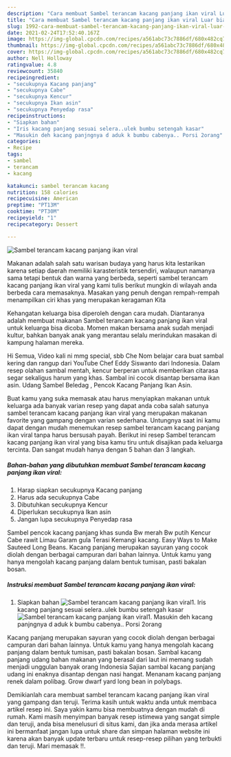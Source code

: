 ```yaml
---
description: "Cara membuat Sambel terancam kacang panjang ikan viral Luar biasa"
title: "Cara membuat Sambel terancam kacang panjang ikan viral Luar biasa"
slug: 1992-cara-membuat-sambel-terancam-kacang-panjang-ikan-viral-luar-biasa
date: 2021-02-24T17:52:40.167Z
image: https://img-global.cpcdn.com/recipes/a561abc73c7886df/680x482cq70/sambel-terancam-kacang-panjang-ikan-viral-foto-resep-utama.jpg
thumbnail: https://img-global.cpcdn.com/recipes/a561abc73c7886df/680x482cq70/sambel-terancam-kacang-panjang-ikan-viral-foto-resep-utama.jpg
cover: https://img-global.cpcdn.com/recipes/a561abc73c7886df/680x482cq70/sambel-terancam-kacang-panjang-ikan-viral-foto-resep-utama.jpg
author: Nell Holloway
ratingvalue: 4.8
reviewcount: 35840
recipeingredient:
- "secukupnya Kacang panjang"
- "secukupnya Cabe"
- "secukupnya Kencur"
- "secukupnya Ikan asin"
- "secukupnya Penyedap rasa"
recipeinstructions:
- "Siapkan bahan"
- "Iris kacang panjang sesuai selera..ulek bumbu setengah kasar"
- "Masukin deh kacang panjngnya d aduk k bumbu cabenya.. Porsi 2orang"
categories:
- Recipe
tags:
- sambel
- terancam
- kacang

katakunci: sambel terancam kacang 
nutrition: 158 calories
recipecuisine: American
preptime: "PT13M"
cooktime: "PT30M"
recipeyield: "1"
recipecategory: Dessert

---
```



![Sambel terancam kacang panjang ikan viral](https://img-global.cpcdn.com/recipes/a561abc73c7886df/680x482cq70/sambel-terancam-kacang-panjang-ikan-viral-foto-resep-utama.jpg)

Makanan adalah salah satu warisan budaya yang harus kita lestarikan karena setiap daerah memiliki karasteristik tersendiri, walaupun namanya sama tetapi bentuk dan warna yang berbeda, seperti sambel terancam kacang panjang ikan viral yang kami tulis berikut mungkin di wilayah anda berbeda cara memasaknya. Masakan yang penuh dengan rempah-rempah menampilkan ciri khas yang merupakan keragaman Kita

Kehangatan keluarga bisa diperoleh dengan cara mudah. Diantaranya adalah membuat makanan Sambel terancam kacang panjang ikan viral untuk keluarga bisa dicoba. Momen makan bersama anak sudah menjadi kultur, bahkan banyak anak yang merantau selalu merindukan masakan di kampung halaman mereka.

Hi Semua, Video kali ni mmg special, sbb Che Nom belajar cara buat sambal kering dan rangup dari YouTube Chef Eddy Siswanto dari Indonesia. Dalam resep olahan sambal mentah, kencur berperan untuk memberikan citarasa segar sekaligus harum yang khas. Sambal ini cocok disantap bersama ikan asin. Udang Sambel Beledag , Pencok Kacang Panjang Ikan Asin.

Buat kamu yang suka memasak atau harus menyiapkan makanan untuk keluarga ada banyak varian resep yang dapat anda coba salah satunya sambel terancam kacang panjang ikan viral yang merupakan makanan favorite yang gampang dengan varian sederhana. Untungnya saat ini kamu dapat dengan mudah menemukan resep sambel terancam kacang panjang ikan viral tanpa harus bersusah payah.
Berikut ini resep Sambel terancam kacang panjang ikan viral yang bisa kamu tiru untuk disajikan pada keluarga tercinta. Dan sangat mudah hanya dengan 5 bahan dan 3 langkah.


<!--inarticleads1-->

##### Bahan-bahan yang dibutuhkan membuat Sambel terancam kacang panjang ikan viral:

1. Harap siapkan secukupnya Kacang panjang
1. Harus ada secukupnya Cabe
1. Dibutuhkan secukupnya Kencur
1. Diperlukan secukupnya Ikan asin
1. Jangan lupa secukupnya Penyedap rasa


Sambel pencok kacang panjang khas sunda Bw merah Bw putih Kencur Cabe rawit Limau Garam gula Terasi Kemangi kacang. Easy Ways to Make Sauteed Long Beans. Kacang panjang merupakan sayuran yang cocok diolah dengan berbagai campuran dari bahan lainnya. Untuk kamu yang hanya mengolah kacang panjang dalam bentuk tumisan, pasti bakalan bosan. 

<!--inarticleads2-->

##### Instruksi membuat  Sambel terancam kacang panjang ikan viral:

1. Siapkan bahan
<img src="https://img-global.cpcdn.com/steps/28b4823b5ed3b2a5/160x128cq70/sambel-terancam-kacang-panjang-ikan-viral-langkah-memasak-1-foto.jpg" alt="Sambel terancam kacang panjang ikan viral">1. Iris kacang panjang sesuai selera..ulek bumbu setengah kasar
<img src="https://img-global.cpcdn.com/steps/2734ca1b4981f116/160x128cq70/sambel-terancam-kacang-panjang-ikan-viral-langkah-memasak-2-foto.jpg" alt="Sambel terancam kacang panjang ikan viral">1. Masukin deh kacang panjngnya d aduk k bumbu cabenya.. Porsi 2orang


Kacang panjang merupakan sayuran yang cocok diolah dengan berbagai campuran dari bahan lainnya. Untuk kamu yang hanya mengolah kacang panjang dalam bentuk tumisan, pasti bakalan bosan. Sambal kacang panjang udang bahan makanan yang berasal dari laut ini memang sudah menjadi unggulan banyak orang Indonesia Sajian sambal kacang panjang udang ini enaknya disantap dengan nasi hangat. Menanam kacang panjang renek dalam polibag. Grow dwarf yard long bean in polybags. 

Demikianlah cara membuat sambel terancam kacang panjang ikan viral yang gampang dan teruji. Terima kasih untuk waktu anda untuk membaca artikel resep ini. Saya yakin kamu bisa membuatnya dengan mudah di rumah. Kami masih menyimpan banyak resep istimewa yang sangat simple dan teruji, anda bisa menelusuri di situs kami, dan jika anda merasa artikel ini bermanfaat jangan lupa untuk share dan simpan halaman website ini karena akan banyak update terbaru untuk resep-resep pilihan yang terbukti dan teruji. Mari memasak !!. 
